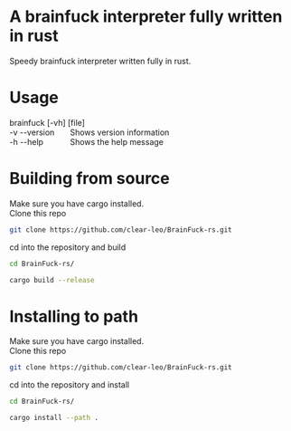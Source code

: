 # A brainfuck interpreter fully written in rust
Speedy brainfuck interpreter written fully in rust.

# Usage
brainfuck [-vh] [file]<br>
    -v --version &nbsp;&nbsp;&nbsp;&nbsp;&nbsp;&nbsp;Shows version information<br>
    -h --help &nbsp;&nbsp;&nbsp;&nbsp;&nbsp;&nbsp;&nbsp;&nbsp;&nbsp;&nbsp;&nbsp;Shows the help message

# Building from source
Make sure you have cargo installed. <br>
Clone this repo
```sh 
git clone https://github.com/clear-leo/BrainFuck-rs.git
```
cd into the repository and build
```sh
cd BrainFuck-rs/
```
```sh
cargo build --release
```

# Installing to path

Make sure you have cargo installed. <br>
Clone this repo
```sh 
git clone https://github.com/clear-leo/BrainFuck-rs.git
```
cd into the repository and install
```sh
cd BrainFuck-rs/
```
```sh
cargo install --path .
```